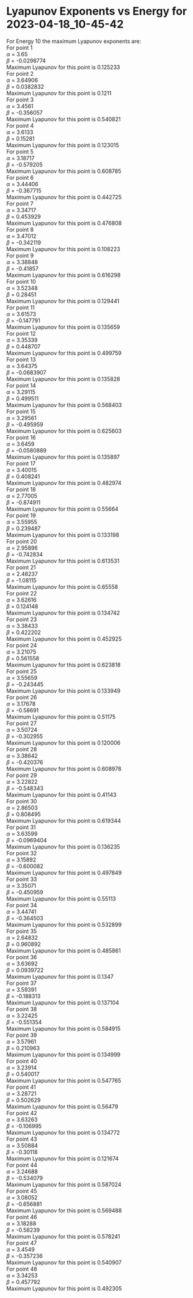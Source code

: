 # Lyapunov Exponents vs Energy for 2023-04-18_10-45-42

For Energy 10 the maximum Lyapunov exponents are:<br />
	For point 1<br />		$\alpha$ = 3.65<br />
		$\beta$ = -0.0298774<br />
		Maximum Lyapunov for this point is 0.125233<br />
	For point 2<br />		$\alpha$ = 3.64906<br />
		$\beta$ = 0.0382832<br />
		Maximum Lyapunov for this point is 0.1211<br />
	For point 3<br />		$\alpha$ = 3.4561<br />
		$\beta$ = -0.356057<br />
		Maximum Lyapunov for this point is 0.540821<br />
	For point 4<br />		$\alpha$ = 3.6133<br />
		$\beta$ = 0.15281<br />
		Maximum Lyapunov for this point is 0.123015<br />
	For point 5<br />		$\alpha$ = 3.18717<br />
		$\beta$ = -0.579205<br />
		Maximum Lyapunov for this point is 0.608785<br />
	For point 6<br />		$\alpha$ = 3.44406<br />
		$\beta$ = -0.367715<br />
		Maximum Lyapunov for this point is 0.442725<br />
	For point 7<br />		$\alpha$ = 3.34717<br />
		$\beta$ = 0.453929<br />
		Maximum Lyapunov for this point is 0.476808<br />
	For point 8<br />		$\alpha$ = 3.47012<br />
		$\beta$ = -0.342119<br />
		Maximum Lyapunov for this point is 0.108223<br />
	For point 9<br />		$\alpha$ = 3.38848<br />
		$\beta$ = -0.41857<br />
		Maximum Lyapunov for this point is 0.616298<br />
	For point 10<br />		$\alpha$ = 3.52348<br />
		$\beta$ = 0.28451<br />
		Maximum Lyapunov for this point is 0.129441<br />
	For point 11<br />		$\alpha$ = 3.61573<br />
		$\beta$ = -0.147791<br />
		Maximum Lyapunov for this point is 0.135659<br />
	For point 12<br />		$\alpha$ = 3.35339<br />
		$\beta$ = 0.448707<br />
		Maximum Lyapunov for this point is 0.499759<br />
	For point 13<br />		$\alpha$ = 3.64375<br />
		$\beta$ = -0.0683907<br />
		Maximum Lyapunov for this point is 0.135828<br />
	For point 14<br />		$\alpha$ = 3.29115<br />
		$\beta$ = 0.499511<br />
		Maximum Lyapunov for this point is 0.568403<br />
	For point 15<br />		$\alpha$ = 3.29561<br />
		$\beta$ = -0.495959<br />
		Maximum Lyapunov for this point is 0.625603<br />
	For point 16<br />		$\alpha$ = 3.6459<br />
		$\beta$ = -0.0580889<br />
		Maximum Lyapunov for this point is 0.135897<br />
	For point 17<br />		$\alpha$ = 3.40015<br />
		$\beta$ = 0.408241<br />
		Maximum Lyapunov for this point is 0.482974<br />
	For point 18<br />		$\alpha$ = 2.77005<br />
		$\beta$ = -0.874911<br />
		Maximum Lyapunov for this point is 0.55664<br />
	For point 19<br />		$\alpha$ = 3.55955<br />
		$\beta$ = 0.239487<br />
		Maximum Lyapunov for this point is 0.133198<br />
	For point 20<br />		$\alpha$ = 2.95896<br />
		$\beta$ = -0.742834<br />
		Maximum Lyapunov for this point is 0.613531<br />
	For point 21<br />		$\alpha$ = 2.48237<br />
		$\beta$ = -1.08115<br />
		Maximum Lyapunov for this point is 0.65558<br />
	For point 22<br />		$\alpha$ = 3.62616<br />
		$\beta$ = 0.124148<br />
		Maximum Lyapunov for this point is 0.134742<br />
	For point 23<br />		$\alpha$ = 3.38433<br />
		$\beta$ = 0.422202<br />
		Maximum Lyapunov for this point is 0.452925<br />
	For point 24<br />		$\alpha$ = 3.21075<br />
		$\beta$ = 0.561558<br />
		Maximum Lyapunov for this point is 0.623818<br />
	For point 25<br />		$\alpha$ = 3.55659<br />
		$\beta$ = -0.243445<br />
		Maximum Lyapunov for this point is 0.133949<br />
	For point 26<br />		$\alpha$ = 3.17678<br />
		$\beta$ = -0.58691<br />
		Maximum Lyapunov for this point is 0.51175<br />
	For point 27<br />		$\alpha$ = 3.50724<br />
		$\beta$ = -0.302955<br />
		Maximum Lyapunov for this point is 0.120006<br />
	For point 28<br />		$\alpha$ = 3.38642<br />
		$\beta$ = -0.420376<br />
		Maximum Lyapunov for this point is 0.608978<br />
	For point 29<br />		$\alpha$ = 3.22822<br />
		$\beta$ = -0.548343<br />
		Maximum Lyapunov for this point is 0.41143<br />
	For point 30<br />		$\alpha$ = 2.86503<br />
		$\beta$ = 0.808495<br />
		Maximum Lyapunov for this point is 0.619344<br />
	For point 31<br />		$\alpha$ = 3.63599<br />
		$\beta$ = -0.0969404<br />
		Maximum Lyapunov for this point is 0.136235<br />
	For point 32<br />		$\alpha$ = 3.15892<br />
		$\beta$ = -0.600082<br />
		Maximum Lyapunov for this point is 0.497849<br />
	For point 33<br />		$\alpha$ = 3.35071<br />
		$\beta$ = -0.450959<br />
		Maximum Lyapunov for this point is 0.55113<br />
	For point 34<br />		$\alpha$ = 3.44741<br />
		$\beta$ = -0.364503<br />
		Maximum Lyapunov for this point is 0.532899<br />
	For point 35<br />		$\alpha$ = 2.64832<br />
		$\beta$ = 0.960892<br />
		Maximum Lyapunov for this point is 0.485861<br />
	For point 36<br />		$\alpha$ = 3.63692<br />
		$\beta$ = 0.0939722<br />
		Maximum Lyapunov for this point is 0.1347<br />
	For point 37<br />		$\alpha$ = 3.59391<br />
		$\beta$ = -0.188313<br />
		Maximum Lyapunov for this point is 0.137104<br />
	For point 38<br />		$\alpha$ = 3.22425<br />
		$\beta$ = -0.551354<br />
		Maximum Lyapunov for this point is 0.584915<br />
	For point 39<br />		$\alpha$ = 3.57961<br />
		$\beta$ = 0.210963<br />
		Maximum Lyapunov for this point is 0.134999<br />
	For point 40<br />		$\alpha$ = 3.23914<br />
		$\beta$ = 0.540017<br />
		Maximum Lyapunov for this point is 0.547765<br />
	For point 41<br />		$\alpha$ = 3.28721<br />
		$\beta$ = 0.502629<br />
		Maximum Lyapunov for this point is 0.56479<br />
	For point 42<br />		$\alpha$ = 3.63263<br />
		$\beta$ = -0.106995<br />
		Maximum Lyapunov for this point is 0.134772<br />
	For point 43<br />		$\alpha$ = 3.50884<br />
		$\beta$ = -0.30118<br />
		Maximum Lyapunov for this point is 0.121674<br />
	For point 44<br />		$\alpha$ = 3.24688<br />
		$\beta$ = -0.534079<br />
		Maximum Lyapunov for this point is 0.587024<br />
	For point 45<br />		$\alpha$ = 3.08052<br />
		$\beta$ = -0.656881<br />
		Maximum Lyapunov for this point is 0.569488<br />
	For point 46<br />		$\alpha$ = 3.18288<br />
		$\beta$ = -0.58239<br />
		Maximum Lyapunov for this point is 0.578241<br />
	For point 47<br />		$\alpha$ = 3.4549<br />
		$\beta$ = -0.357236<br />
		Maximum Lyapunov for this point is 0.540907<br />
	For point 48<br />		$\alpha$ = 3.34253<br />
		$\beta$ = 0.457792<br />
		Maximum Lyapunov for this point is 0.492305<br />
